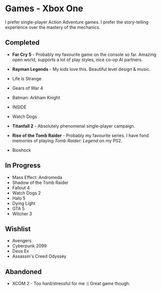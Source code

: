 # Games - Xbox One

I prefer single-player Action Adventure games. I prefer the story-telling experience over the mastery of the mechanics.

## Completed
  
  - **Far Cry 5** - Probably my favourite game on the console so far. Amazing open world, supports a lot of play styles,
  nice co-op AI partners.
  
  - **Rayman Legends** - My kids love this. Beautiful level design & music.
  
  - Life is Strange
  - Gears of War 4
  - Batman: Arkham Knight
  - INSIDE
  - Watch Dogs
  
  - **Titanfall 2** - Absolutely phenomenal single-player campaign.
  
  - **Rise of the Tomb Raider** - Probably my favourite series. I have fond memories of playing *Tomb Raider: Legend* on
  my PS2.
  
  - Bioshock

## In Progress
  - Mass Effect: Andromeda
  - Shadow of the Tomb Raider
  - Fallout 4
  - Watch Dogs 2
  - Halo 5
  - Dying Light
  - GTA 5
  - Witcher 3

## Wishlist
  - Avengers
  - Cyberpunk 2099
  - Deus Ex
  - Assassin's Creed Odyssey
  
## Abandoned

  - XCOM 2 - Too hard/stressful for me :( Great game though.

